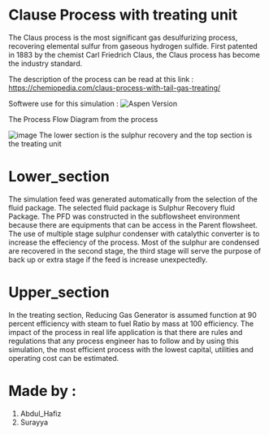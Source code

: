 # Clause Process with treating unit

 The Claus process is the most significant gas desulfurizing process, recovering elemental sulfur from gaseous hydrogen sulfide. First patented in 1883 by the chemist Carl Friedrich Claus, the Claus process has become the industry standard. 
 
The description of the process can be read at this link : https://chemiopedia.com/claus-process-with-tail-gas-treating/

Softwere use for this simulation :
![Aspen Version](https://img.shields.io/badge/Aspen_Hysys-v12.1-Green)

The Process Flow Diagram from the process

![image](https://user-images.githubusercontent.com/121662875/230872866-52061e6f-8c41-4b59-99ea-93e90e2d403a.png)
The lower section is the sulphur recovery and the top section is the treating unit

# Lower_section
The simulation feed was generated automatically from the selection of the fluid package. The selected fluid package is Sulphur Recovery fluid Package. The PFD was constructed in the subflowsheet environment because there are equipments that can be access in the Parent flowsheet. The use of multiple stage sulphur condenser with catalythic converter is to increase the effeciency of the process. Most of the sulphur are condensed are recovered in the second stage, the third stage will serve the purpose of back up or extra stage if the feed is increase unexpectedly.

# Upper_section
In the treating section, Reducing Gas Generator is assumed function at 90 percent efficiency with steam to fuel Ratio by mass at 100 efficiency. The impact of the process in real life application is that there are rules and regulations that any process engineer has to follow and by using this simulation, the most efficient process with the lowest capital, utilities and operating cost can be estimated.

# Made by :
1. Abdul_Hafiz
2. Surayya
